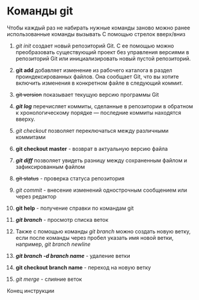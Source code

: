 # Команды git

Чтобы каждый раз не набирать нужные команды заново можно ранее использованные команды вызывать С помощью стрелок вверх/вниз 


1. *git init* создает новый репозиторий Git. С ее помощью можно преобразовать существующий проект без управления версиями в репозиторий Git или инициализировать новый пустой репозиторий.

2. **git add** добавляет изменение из рабочего каталога в раздел проиндексированных файлов. Она сообщает Git, что вы хотите включить изменения в конкретном файле в следующий коммит.

3. ~~git version~~ показывает текущую версию программы Git

4. ***git log*** перечисляет коммиты, сделанные в репозитории в обратном к хронологическому порядке — последние коммиты находятся вверху.

5. *git checkout* позволяет переключаться между различными коммитами

6. **git checkout master** - возврат в актуальную версию файла 

7. ***git diff*** позволяет увидеть разницу между сохраненным файлом и зафиксированным файлом

8. ~~git status~~ - проверка статуса репозитория

9. *git commit* - внесение изменений однострочным сообщением или через редактор

10. **git help** - получение справки по командам git

11. ***git branch*** - просмотр списка веток

12. Также с помощью команды *git branch* можно создать новую ветку, если после команды через пробел указать имя новой ветки, например, *git branch newline*
 
13. ***git branch -d branch name*** - удаление ветки

 14. **git checkout branch name** - переход на новую ветку

 15. _git merge_ - слияние веток
 
 Конец инструкции
 